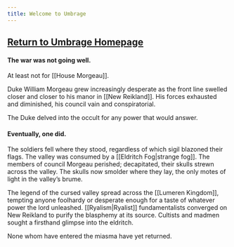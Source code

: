 ```yaml
---
title: Welcome to Umbrage
---
```

## [Return to Umbrage Homepage](https://umbrage.world)

#### The war was not going well.

At least not for [[House Morgeau]].

Duke William Morgeau grew increasingly desperate as the front line swelled closer and closer to his manor in [[New Reikland]]. His forces exhausted and diminished, his council vain and conspiratorial.

The Duke delved into the occult for any power that would answer.

#### Eventually, one did.

The soldiers fell where they stood, regardless of which sigil blazoned their flags. The valley was consumed by a [[Eldritch Fog|strange fog]]. The members of council Morgeau perished; decapitated, their skulls strewn across the valley. The skulls now smolder where they lay, the only motes of light in the valley’s brume.

The legend of the cursed valley spread across the [[Lumeren Kingdom]], tempting anyone foolhardy or desperate enough for a taste of whatever power the lord unleashed. [[Ryalism|Ryalist]] fundamentalists converged on New Reikland to purify the blasphemy at its source. Cultists and madmen sought a firsthand glimpse into the eldritch.

None whom have entered the miasma have yet returned.